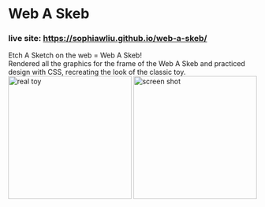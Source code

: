 # Web A Skeb
### live site: https://sophiawliu.github.io/web-a-skeb/
Etch A Sketch on the web = Web A Skeb!  
Rendered all the graphics for the frame of the Web A Skeb and practiced design with CSS, recreating the look of the classic toy.  
<img height="250" alt="real toy" src="https://github.com/sophiawliu/web-a-skeb/assets/122403050/8519b06c-9f31-4039-9274-1a4df77f2bf8">
<img height="250" alt="screen shot" src="https://github.com/sophiawliu/web-a-skeb/assets/122403050/98decd76-abfc-4dda-a0ae-1882664d1ea1">
